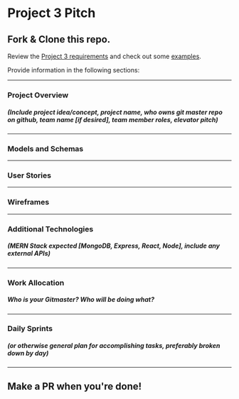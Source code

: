 # Project 3 Pitch

## Fork & Clone this repo.

Review the [Project 3 requirements](https://tmdarneille.gitbook.io/sei-ga-sea/11-projects/project-3#project-feedback-evaluation) and check out some [examples](https://tmdarneille.gitbook.io/sei-ga-sea/11-projects/past-projects/project3).

Provide information in the following sections:

----------------------------------------------------------
### Project Overview
##### (Include project idea/concept, project name, who owns git master repo on github, team name [if desired], team member roles, elevator pitch)


----------------------------------------------------------
### Models and Schemas


----------------------------------------------------------
### User Stories


----------------------------------------------------------
### Wireframes


----------------------------------------------------------
### Additional Technologies
##### (MERN Stack expected [MongoDB, Express, React, Node], include any external APIs)


----------------------------------------------------------
### Work Allocation
##### Who is your Gitmaster? Who will be doing what? 


----------------------------------------------------------
### Daily Sprints
##### (or otherwise general plan for accomplishing tasks, preferably broken down by day)


----------------------------------------------------------

## Make a PR when you're done!
